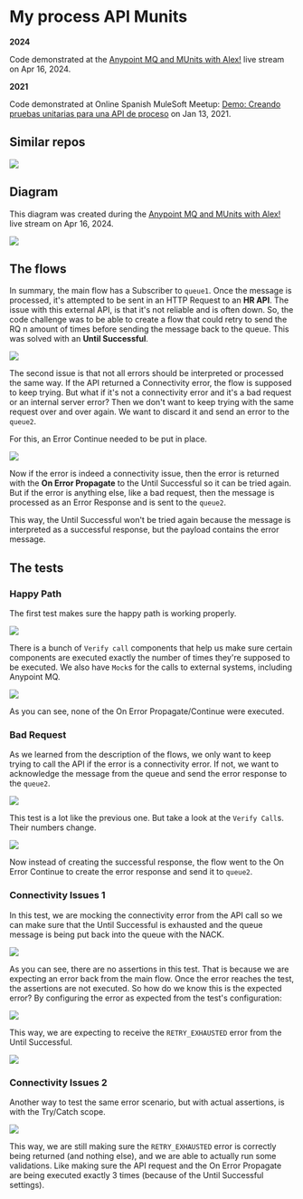 # My process API Munits

**2024**

Code demonstrated at the [Anypoint MQ and MUnits with Alex!](https://www.twitch.tv/videos/2121384816) live stream on Apr 16, 2024.

**2021**

Code demonstrated at Online Spanish MuleSoft Meetup: [Demo: Creando pruebas unitarias para una API de proceso](https://meetups.mulesoft.com/events/details/mulesoft-online-group-spanish-presents-demo-creando-pruebas-unitarias-para-una-api-de-proceso/) on Jan 13, 2021.

## Similar repos

[![](https://github-readme-stats.vercel.app/api/pin/?username=alexandramartinez&repo=my-process-api-munits&theme=holi)](https://github.com/alexandramartinez/my-process-api-munits)

## Diagram

This diagram was created during the [Anypoint MQ and MUnits with Alex!](https://www.twitch.tv/videos/2121384816) live stream on Apr 16, 2024.

![](images/diagram.png)

## The flows

In summary, the main flow has a Subscriber to `queue1`. Once the message is processed, it's attempted to be sent in an HTTP Request to an **HR API**. The issue with this external API, is that it's not reliable and is often down. So, the code challenge was to be able to create a flow that could retry to send the RQ n amount of times before sending the message back to the queue. This was solved with an **Until Successful**.

![](/images/mainFlow.png)

The second issue is that not all errors should be interpreted or processed the same way. If the API returned a Connectivity error, the flow is supposed to keep trying. But what if it's not a connectivity error and it's a bad request or an internal server error? Then we don't want to keep trying with the same request over and over again. We want to discard it and send an error to the `queue2`.

For this, an Error Continue needed to be put in place.

![](/images/tryCatch.png)

Now if the error is indeed a connectivity issue, then the error is returned with the **On Error Propagate** to the Until Successful so it can be tried again. But if the error is anything else, like a bad request, then the message is processed as an Error Response and is sent to the `queue2`.

This way, the Until Successful won't be tried again because the message is interpreted as a successful response, but the payload contains the error message.

## The tests

### Happy Path

The first test makes sure the happy path is working properly.

![](/images/test-happyPath.png)

There is a bunch of `Verify call` components that help us make sure certain components are executed exactly the number of times they're supposed to be executed. We also have `Mock`s for the calls to external systems, including Anypoint MQ.

![](/images/testResult-happyPath.png)

As you can see, none of the On Error Propagate/Continue were executed.

### Bad Request

As we learned from the description of the flows, we only want to keep trying to call the API if the error is a connectivity error. If not, we want to acknowledge the message from the queue and send the error response to the `queue2`.

![](/images/test-badRequest.png)

This test is a lot like the previous one. But take a look at the `Verify Call`s. Their numbers change.

![](/images/testResult-badRequest.png)

Now instead of creating the successful response, the flow went to the On Error Continue to create the error response and send it to `queue2`.

### Connectivity Issues 1

In this test, we are mocking the connectivity error from the API call so we can make sure that the Until Successful is exhausted and the queue message is being put back into the queue with the NACK.

![](/images/test-connectivity1.png)

As you can see, there are no assertions in this test. That is because we are expecting an error back from the main flow. Once the error reaches the test, the assertions are not executed. So how do we know this is the expected error? By configuring the error as expected from the test's configuration:

![](/images/test-connectivity1-config.png)

This way, we are expecting to receive the `RETRY_EXHAUSTED` error from the Until Successful.

![](/images/testResult-connectivity1.png)

### Connectivity Issues 2

Another way to test the same error scenario, but with actual assertions, is with the Try/Catch scope.

![](/images/test-connectivity2.png)

This way, we are still making sure the `RETRY_EXHAUSTED` error is correctly being returned (and nothing else), and we are able to actually run some validations. Like making sure the API request and the On Error Propagate are being executed exactly 3 times (because of the Until Successful settings).

